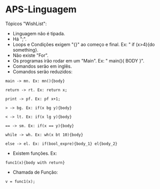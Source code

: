 # APS-Linguagem
Tópicos "WishList":
  
  - Linguagem não é tipada.
  - Há ";".
  - Loops e Condições exigem "{}" ao começo e final. Ex: " if (x>4){do something}.
  - Não existe "For".
  - Os programas irão rodar em um "Main". Ex: " main(){ BODY }".
  - Comandos serão em inglês.
  - Comandos serão reduzidos:
  
  `main -> mn. Ex: mn(){body}`
  
  `return -> rt. Ex: return x;`
  
  `print -> pf. Ex: pf x+1;`
  
  `> -> bg. Ex: if(x bg y){body}`
  
  `< -> lt. Ex: if(x lg y){body}`
  
  `== -> sm. Ex: if(x == y){body}`
  
  `while -> wh. Ex: wh(x bt 10){body}`
  
  `else -> el. Ex: if(bool_expre){body_1} el{body_2}`
  
  
  - Existem funções. Ex:
  
  `func1(x){body with return}`
  
  - Chamada de Função:
  
  `v = func1(x);`
